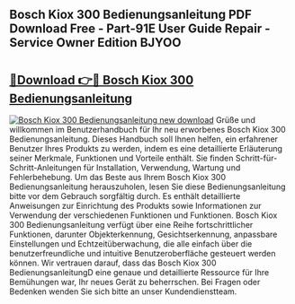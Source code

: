 ## Bosch Kiox 300 Bedienungsanleitung PDF Download Free - Part-91E User Guide Repair - Service Owner Edition BJYOO

# <h2><a href="http://df5bdsl.blite.top/?on=Bosch+Kiox+300+Bedienungsanleitung">🔗Download 👉🔴 Bosch Kiox 300 Bedienungsanleitung</a></h2>

[![Bosch Kiox 300 Bedienungsanleitung new download](https://i.imgur.com/lujVjoI.png)](http://df5bdsl.blite.top/?on=Bosch+Kiox+300+Bedienungsanleitung)
Grüße und willkommen im Benutzerhandbuch für Ihr neu erworbenes Bosch Kiox 300 Bedienungsanleitung. Dieses Handbuch soll Ihnen helfen, ein erfahrener Benutzer Ihres Produkts zu werden, indem es eine detaillierte Erläuterung seiner Merkmale, Funktionen und Vorteile enthält. Sie finden Schritt-für-Schritt-Anleitungen für Installation, Verwendung, Wartung und Fehlerbehebung. Um das Beste aus Ihrem Bosch Kiox 300 Bedienungsanleitung herauszuholen, lesen Sie diese Bedienungsanleitung bitte vor dem Gebrauch sorgfältig durch. Es enthält detaillierte Anweisungen zur Einrichtung des Produkts sowie Informationen zur Verwendung der verschiedenen Funktionen und Funktionen. Bosch Kiox 300 Bedienungsanleitung verfügt über eine Reihe fortschrittlicher Funktionen, darunter Objekterkennung, Gesichtserkennung, anpassbare Einstellungen und Echtzeitüberwachung, die alle einfach über die benutzerfreundliche und intuitive Benutzeroberfläche gesteuert werden können. Wir vertrauen darauf, dass das Bosch Kiox 300 BedienungsanleitungD eine genaue und detaillierte Ressource für Ihre Bemühungen war, Ihr neues Gerät zu beherrschen. Bei Fragen oder Bedenken wenden Sie sich bitte an unser Kundendienstteam.
